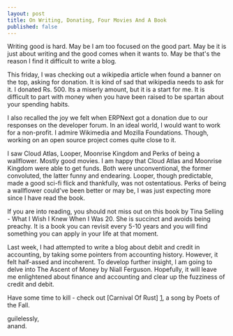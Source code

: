 ```yaml
---
layout: post
title: On Writing, Donating, Four Movies And A Book
published: false
---
```


Writing good is hard. May be I am too focused on the good part. May be it is just about writing and the good comes when it wants to. May be that's the reason I find it difficult to write a blog.

This friday, I was checking out a wikipedia article when found a banner on the top, asking for donation. It is kind of sad that wikipedia needs to ask for it. I donated Rs. 500. Its a miserly amount, but it is a start for me. It is difficult to part with money when you have been raised to be spartan about your spending habits.

I also recalled the joy we felt when ERPNext got a donation due to our responses on the developer forum. In an ideal world, I would want to work for a non-profit. I admire Wikimedia and Mozilla Foundations. Though, working on an open source project comes quite close to it.

I saw Cloud Atlas, Looper, Moonrise Kingdom and Perks of being a wallflower. Mostly good movies. I am happy that Cloud Atlas and Moonrise Kingdom were able to get funds. Both were unconventional, the former convoluted, the latter funny and endearing. Looper, though predictable, made a good sci-fi flick and thankfully, was not ostentatious. Perks of being a wallflower could've been better or may be, I was just expecting more since I have read the book.

If you are into reading, you should not miss out on this book by Tina Selling - What I Wish I Knew When I Was 20. She is succinct and avoids being preachy. It is a book you can revisit every 5-10 years and you will find something you can apply in your life at that moment. 

Last week, I had attempted to write a blog about debit and credit in accounting, by taking some pointers from accounting history. However, it felt half-assed and incoherent. To develop further insight, I am going to delve into The Ascent of Money by Niall Ferguson. Hopefully, it will leave me enlightened about finance and accounting and clear up the fuzziness of credit and debit.

Have some time to kill - check out [Carnival Of Rust] [1], a song by Poets of the Fall.

guilelessly,<br>
anand.

[1]: http://www.google.co.in/url?sa=t&rct=j&q=&esrc=s&source=web&cd=1&ved=0CDAQtwIwAA&url=http%3A%2F%2Fwww.youtube.com%2Fwatch%3Fv%3DzRVrQsdWDds&ei=YwxPUZqOGY6PrgezuYH4Dg&usg=AFQjCNHnNG7QivY8uN7CeFqOML-PxUVRLA&bvm=bv.44158598,d.bmk
